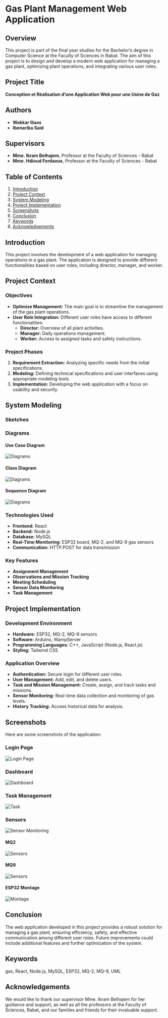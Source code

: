 # Gas Plant Management Web Application

## Overview
This project is part of the final year studies for the Bachelor’s degree in Computer Science at the Faculty of Sciences in Rabat. The aim of this project is to design and develop a modern web application for managing a gas plant, optimizing plant operations, and integrating various user roles.

## Project Title
**Conception et Réalisation d’une Application Web pour une Usine de Gaz**

## Authors
- **Wakkar Iliass**
- **Ibenariba Said**

## Supervisors
- **Mme. Ikram Belhajem**, Professor at the Faculty of Sciences - Rabat
- **Mme. Hdioud Ferdaous**, Professor at the Faculty of Sciences - Rabat

## Table of Contents
1. [Introduction](#introduction)
2. [Project Context](#project-context)
3. [System Modeling](#system-modeling)
4. [Project Implementation](#project-implementation)
5. [Screenshots](#screenshots)
6. [Conclusion](#conclusion)
7. [Keywords](#keywords)
8. [Acknowledgements](#acknowledgements)

## Introduction
This project involves the development of a web application for managing operations in a gas plant. The application is designed to provide different functionalities based on user roles, including director, manager, and worker.

## Project Context

### Objectives
- **Optimize Management:** The main goal is to streamline the management of the gas plant operations.
- **User Role Integration:** Different user roles have access to different functionalities:
  - **Director:** Overview of all plant activities.
  - **Manager:** Daily operations management.
  - **Worker:** Access to assigned tasks and safety instructions.

### Project Phases
1. **Requirement Extraction:** Analyzing specific needs from the initial specifications.
2. **Modeling:** Defining technical specifications and user interfaces using appropriate modeling tools.
3. **Implementation:** Developing the web application with a focus on usability and security.

## System Modeling
### Sketches
### Diagrams 
#### Use Case Diagram 
![Diagrams](/client/public/usecase.jpg) 
#### Class Diagram 
![Diagrams](/client/public/class.jpg) 
#### Sequence Diagram 
![Diagrams](/client/public/sequence.jpg) 
### Technologies Used
- **Frontend:** React
- **Backend:** Node.js
- **Database:** MySQL
- **Real-Time Monitoring:** ESP32 board, MQ-2, and MQ-9 gas sensors
- **Communication:** HTTP.POST for data transmission

### Key Features
- **Assignment Management**
- **Observations and Mission Tracking**
- **Meeting Scheduling**
- **Sensor Data Monitoring**
- **Task Management**

## Project Implementation

### Development Environment
- **Hardware:** ESP32, MQ-2, MQ-9 sensors
- **Software:** Arduino, WampServer
- **Programming Languages:** C++, JavaScript (Node.js, React.js)
- **Styling:** Tailwind CSS

### Application Overview
- **Authentication:** Secure login for different user roles.
- **User Management:** Add, edit, and delete users.
- **Task and Mission Management:** Create, assign, and track tasks and missions.
- **Sensor Monitoring:** Real-time data collection and monitoring of gas levels.
- **History Tracking:** Access historical data for analysis.

## Screenshots
Here are some screenshots of the application:

### Login Page
![Login Page](/client/public/login.png)

### Dashboard
![Dashboard](/client/public/dashboard.png)

### Task Management
![Task](/client/public/tasks.png)

### Sensors 
![Sensor Monitoring](/client/public/MQ2.jpg)
#### MQ2 
![Sensors](/client/public/MQ2.jpg) 
#### MQ9 
![Sensors](/client/public/MQ9.jpg) 
#### ESP32 Montage
![Montage](/client/public/montage.jpg) 

## Conclusion
The web application developed in this project provides a robust solution for managing a gas plant, ensuring efficiency, safety, and effective communication among different user roles. Future improvements could include additional features and further optimization of the system.

## Keywords
gas, React, Node.js, MySQL, ESP32, MQ-2, MQ-9, UML

## Acknowledgements
We would like to thank our supervisor Mme. Ikram Belhajem for her guidance and support, as well as all the professors at the Faculty of Sciences, Rabat, and our families and friends for their invaluable support.
